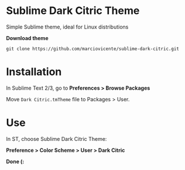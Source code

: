 Sublime Dark Citric Theme
========================

Simple Sublime theme, ideal for Linux distributions


**Download theme**
```
git clone https://github.com/marciovicente/sublime-dark-citric.git
```

**Installation**
====
In Sublime Text 2/3, go to **Preferences > Browse Packages**

Move ```Dark Citric.tmTheme``` file to Packages > User.


**Use**
====
In ST, choose Sublime Dark Citric Theme:

**Preference > Color Scheme > User > Dark Citric**

**Done (:** 
